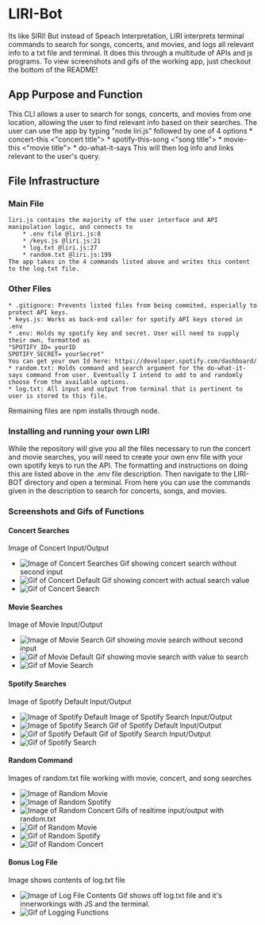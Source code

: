# LIRI-Bot
Its like SIRI! But instead of Speach Interpretation, LIRI interprets terminal commands to search for songs, concerts, and movies, and logs all relevant info to a txt file and terminal. It does this through a multitude of APIs and js programs. To view screenshots and gifs of the working app, just checkout the bottom of the README!

## App Purpose and Function
This CLI allows a user to search for songs, concerts, and movies from one location, allowing the user to find relevant info based on their searches. The user can use the app by typing 
    "node liri.js" followed by one of 4 options
    * concert-this <"concert title">
    * spotify-this-song <"song title">
    * movie-this <"movie title">
    * do-what-it-says
This will then log info and links relevant to the user's query.

## File Infrastructure
### Main File
    liri.js contains the majority of the user interface and API manipulation logic, and connects to 
        * .env file @liri.js:8
        * /keys.js @liri.js:21
        * log.txt @liri.js:27
        * random.txt @liri.js:199
    The app takes in the 4 commands listed above and writes this content to the log.txt file. 
### Other Files
    * .gitignore: Prevents listed files from being commited, especially to protect API keys.
    * keys.js: Works as back-end caller for spotify API keys stored in .env
    * .env: Holds my spotify key and secret. User will need to supply their own, formatted as 
    "SPOTIFY_ID= yourID
    SPOTIFY_SECRET= yourSecret"
    You can get your own Id here: https://developer.spotify.com/dashboard/
    * random.txt: Holds command and search argument for the do-what-it-says command from user. Eventually I intend to add to and randomly choose from the available options. 
    * log.txt: All input and output from terminal that is pertinent to user is stored to this file.
Remaining files are npm installs through node. 

### Installing and running your own LIRI
While the repository will give you all the files necessary to run the concert and movie searches, you will need to create your own env file with your own spotify keys to run the API. The formatting and instructions on doing this are listed above in the .env file description. Then navigate to the LIRI-BOT directory and open a terminal. From here you can use the commands given in the description to search for concerts, songs, and movies.

### Screenshots and Gifs of Functions

#### Concert Searches
Image of Concert Input/Output              
* ![Image of Concert Searches](https://github.com/LucasAho/LIRI-Bot/blob/master/Assets/Screenshots/ConcertSearch.png)
Gif showing concert search without second input
* ![Gif of Concert Default](https://github.com/LucasAho/LIRI-Bot/blob/master/Assets/Gifs/ConcertDefault-Gif.gif)
Gif showing concert with actual search value
* ![Gif of Concert Search](https://github.com/LucasAho/LIRI-Bot/blob/master/Assets/Gifs/ConcertSearch-Gif.gif)

#### Movie Searches
Image of Movie Input/Output    
* ![Image of Movie Search](https://github.com/LucasAho/LIRI-Bot/blob/master/Assets/Screenshots/MovieSearch.png)
Gif showing movie search without second input
* ![Gif of Movie Default](https://github.com/LucasAho/LIRI-Bot/blob/master/Assets/Gifs/MovieDefault-Gif.gif)
Gif showing movie search with value to search
* ![Gif of Movie Search](https://github.com/LucasAho/LIRI-Bot/blob/master/Assets/Gifs/MovieSearch-Gif.gif)


#### Spotify Searches
Image of Spotify Default Input/Output    
* ![Image of Spotify Default](https://github.com/LucasAho/LIRI-Bot/blob/master/Assets/Screenshots/SpotifyDefault.png)
Image of Spotify Search Input/Output   
* ![Image of Spotify Search](https://github.com/LucasAho/LIRI-Bot/blob/master/Assets/Screenshots/SpotifySearch.png)
Gif of Spotify Default Input/Output  
* ![Gif of Spotify Default](https://github.com/LucasAho/LIRI-Bot/blob/master/Assets/Gifs/SpotifyDefault-Gif.gif)
Gif of Spotify Search Input/Output  
* ![Gif of Spotify Search](https://github.com/LucasAho/LIRI-Bot/blob/master/Assets/Gifs/SpotifySearch-Gif.gif)

#### Random Command
Images of random.txt file working with movie, concert, and song searches
* ![Image of Random Movie](https://github.com/LucasAho/LIRI-Bot/blob/master/Assets/Screenshots/RandomMovie.png)
* ![Image of Random Spotify](https://github.com/LucasAho/LIRI-Bot/blob/master/Assets/Screenshots/RandomSpotify.png)
* ![Image of Random Concert](https://github.com/LucasAho/LIRI-Bot/blob/master/Assets/Screenshots/RandomConcert.png)
Gifs of realtime input/output with random.txt
* ![Gif of Random Movie](https://github.com/LucasAho/LIRI-Bot/blob/master/Assets/Gifs/MovieRandom-Gif.gif)
* ![Gif of Random Spotify](https://github.com/LucasAho/LIRI-Bot/blob/master/Assets/Gifs/SpotifyRandom-Gif.gif)
* ![Gif of Random Concert](https://github.com/LucasAho/LIRI-Bot/blob/master/Assets/Gifs/ConcertRandom-Gif.gif)

#### Bonus Log File
Image shows contents of log.txt file
* ![Image of Log File Contents](https://github.com/LucasAho/LIRI-Bot/blob/master/Assets/Screenshots/LogFile.png)
Gif shows off log.txt file and it's innerworkings with JS and the terminal.
* ![Gif of Logging Functions](https://github.com/LucasAho/LIRI-Bot/blob/master/Assets/Gifs/LogFile-Gif.gif)